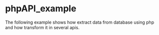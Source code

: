 # phpAPI_example
The following example shows how extract data from database using php and how transform it in several apis.
